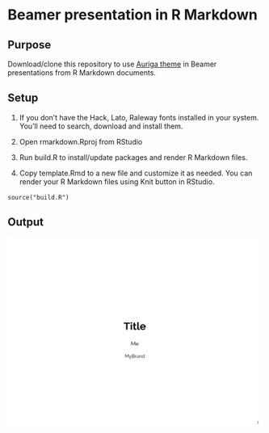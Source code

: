 Beamer presentation in R Markdown
================

## Purpose

Download/clone this repository to use [Auriga
theme](https://github.com/anishathalye/auriga) in Beamer presentations
from R Markdown documents.

## Setup

1.  If you don’t have the Hack, Lato, Raleway fonts installed in your
    system. You’ll need to search, download and install them.

2.  Open rmarkdown.Rproj from RStudio

3.  Run build.R to install/update packages and render R Markdown files.

4.  Copy template.Rmd to a new file and customize it as needed. You can
    render your R Markdown files using Knit button in RStudio.

<!-- end list -->

    source("build.R")

## Output

![First page of template.pdf](example.png)
